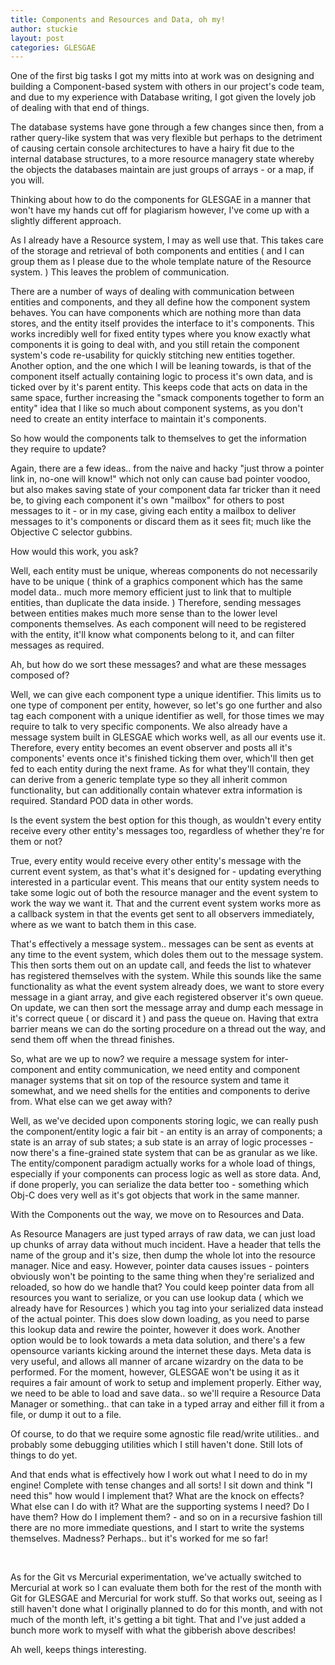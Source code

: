 ```yaml
---
title: Components and Resources and Data, oh my!
author: stuckie
layout: post
categories: GLESGAE
---
```

One of the first big tasks I got my mitts into at work was on designing and building a Component-based system with others in our project's code team, and due to my experience with Database writing, I got given the lovely job of dealing with that end of things.

The database systems have gone through a few changes since then, from a rather query-like system that was very flexible but perhaps to the detriment of causing certain console architectures to have a hairy fit due to the internal database structures, to a more resource managery state whereby the objects the databases maintain are just groups of arrays - or a map, if you will.

Thinking about how to do the components for GLESGAE in a manner that won't have my hands cut off for plagiarism however, I've come up with a slightly different approach.

As I already have a Resource system, I may as well use that. This takes care of the storage and retrieval of both components and entities ( and I can group them as I please due to the whole template nature of the Resource system. ) 
This leaves the problem of communication.

There are a number of ways of dealing with communication between entities and components, and they all define how the component system behaves. You can have components which are nothing more than data stores, and the entity itself provides the interface to it's components. This works incredibly well for fixed entity types where you know exactly what components it is going to deal with, and you still retain the component system's code re-usability for quickly stitching new entities together. 
Another option, and the one which I will be leaning towards, is that of the component itself actually containing logic to process it's own data, and is ticked over by it's parent entity. This keeps code that acts on data in the same space, further increasing the "smack components together to form an entity" idea that I like so much about component systems, as you don't need to create an entity interface to maintain it's components.

So how would the components talk to themselves to get the information they require to update?

Again, there are a few ideas.. from the naive and hacky "just throw a pointer link in, no-one will know!" which not only can cause bad pointer voodoo, but also makes saving state of your component data far tricker than it need be, to giving each component it's own "mailbox" for others to post messages to it - or in my case, giving each entity a mailbox to deliver messages to it's components or discard them as it sees fit; much like the Objective C selector gubbins.

How would this work, you ask?

Well, each entity must be unique, whereas components do not necessarily have to be unique ( think of a graphics component which has the same model data.. much more memory efficient just to link that to multiple entities, than duplicate the data inside. ) Therefore, sending messages between entities makes much more sense than to the lower level components themselves. As each component will need to be registered with the entity, it'll know what components belong to it, and can filter messages as required.

Ah, but how do we sort these messages? and what are these messages composed of?

Well, we can give each component type a unique identifier. This limits us to one type of component per entity, however, so let's go one further and also tag each component with a unique identifier as well, for those times we may require to talk to very specific components. We also already have a message system built in GLESGAE which works well, as all our events use it. Therefore, every entity becomes an event observer and posts all it's components' events once it's finished ticking them over, which'll then get fed to each entity during the next frame.
As for what they'll contain, they can derive from a generic template type so they all inherit common functionality, but can additionally contain whatever extra information is required. Standard POD data in other words.

Is the event system the best option for this though, as wouldn't every entity receive every other entity's messages too, regardless of whether they're for them or not?

True, every entity would receive every other entity's message with the current event system, as that's what it's designed for - updating everything interested in a particular event.
This means that our entity system needs to take some logic out of both the resource manager and the event system to work the way we want it. That and the current event system works more as a callback system in that the events get sent to all observers immediately, where as we want to batch them in this case.

That's effectively a message system.. messages can be sent as events at any time to the event system, which doles them out to the message system. This then sorts them out on an update call, and feeds the list to whatever has registered themselves with the system. While this sounds like the same functionality as what the event system already does, we want to store every message in a giant array, and give each registered observer it's own queue. On update, we can then sort the message array and dump each message in it's correct queue ( or discard it ) and pass the queue on. Having that extra barrier means we can do the sorting procedure on a thread out the way, and send them off when the thread finishes.

So, what are we up to now? we require a message system for inter-component and entity communication, we need entity and component manager systems that sit on top of the resource system and tame it somewhat, and we need shells for the entities and components to derive from. What else can we get away with?

Well, as we've decided upon components storing logic, we can really push the component/entity logic a fair bit - an entity is an array of components; a state is an array of sub states; a sub state is an array of logic processes - now there's a fine-grained state system that can be as granular as we like.
The entity/component paradigm actually works for a whole load of things, especially if your components can process logic as well as store data. And, if done properly, you can serialize the data better too - something which Obj-C does very well as it's got objects that work in the same manner.

With the Components out the way, we move on to Resources and Data.

As Resource Managers are just typed arrays of raw data, we can just load up chunks of array data without much incident. Have a header that tells the name of the group and it's size, then dump the whole lot into the resource manager. Nice and easy.
However, pointer data causes issues - pointers obviously won't be pointing to the same thing when they're serialized and reloaded, so how do we handle that? You could keep pointer data from all resources you want to serialize, or you can use lookup data ( which we already have for Resources ) which you tag into your serialized data instead of the actual pointer. This does slow down loading, as you need to parse this lookup data and rewire the pointer, however it does work. 
Another option would be to look towards a meta data solution, and there's a few opensource variants kicking around the internet these days. Meta data is very useful, and allows all manner of arcane wizardry on the data to be performed. For the moment, however, GLESGAE won't be using it as it requires a fair amount of work to setup and implement properly.
Either way, we need to be able to load and save data.. so we'll require a Resource Data Manager or something.. that can take in a typed array and either fill it from a file, or dump it out to a file.

Of course, to do that we require some agnostic file read/write utilities.. and probably some debugging utilities which I still haven't done. Still lots of things to do yet.

And that ends what is effectively how I work out what I need to do in my engine! Complete with tense changes and all sorts! 
I sit down and think "I need this" how would I implement that? What are the knock on effects? What else can I do with it? What are the supporting systems I need? Do I have them? How do I implement them? - and so on in a recursive fashion till there are no more immediate questions, and I start to write the systems themselves. Madness? Perhaps.. but it's worked for me so far!

&nbsp;

As for the Git vs Mercurial experimentation, we've actually switched to Mercurial at work so I can evaluate them both for the rest of the month with Git for GLESGAE and Mercurial for work stuff. So that works out, seeing as I still haven't done what I originally planned to do for this month, and with not much of the month left, it's getting a bit tight. That and I've just added a bunch more work to myself with what the gibberish above describes!

Ah well, keeps things interesting.
